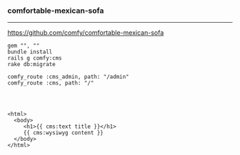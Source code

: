 ### comfortable-mexican-sofa
---

https://github.com/comfy/comfortable-mexican-sofa

```
gem "", ""
bundle install
rails g comfy:cms
rake db:migrate

comfy_route :cms_admin, path: "/admin"
comfy_route :cms, path: "/"



```

```ruby

```

```
<html>
  <body>
     <h1>{{ cms:text title }}</h1>
     {{ cms:wysiwyg content }}
  </body>
</html>

```


